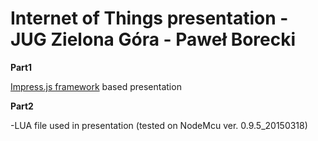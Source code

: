 Internet of Things presentation - JUG Zielona Góra - Paweł Borecki
============

**Part1**

[Impress.js framework](https://github.com/bartaz/impress.js/) based presentation

**Part2**

-LUA file used in presentation (tested on NodeMcu ver. 0.9.5_20150318)